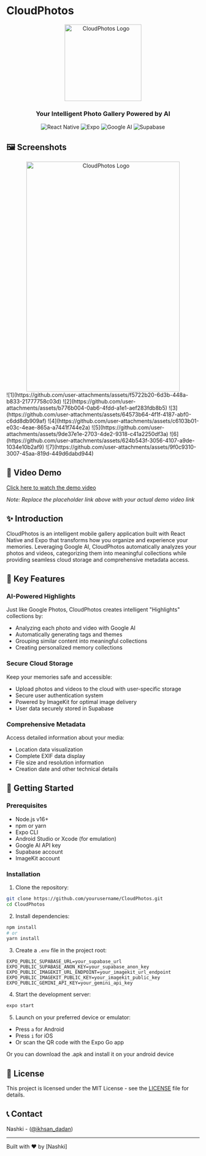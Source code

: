# CloudPhotos

<div align="center">
  <img src="https://github.com/user-attachments/assets/1882446e-c1d3-46ed-a2f6-71e650e891fe" alt="CloudPhotos Logo" width="200" height="200" />

  <h3>Your Intelligent Photo Gallery Powered by AI</h3>
  
  ![React Native](https://img.shields.io/badge/React_Native-20232A?style=for-the-badge&logo=react&logoColor=61DAFB)
  ![Expo](https://img.shields.io/badge/Expo-000020?style=for-the-badge&logo=expo&logoColor=white)
  ![Google AI](https://img.shields.io/badge/Google_AI-4285F4?style=for-the-badge&logo=google&logoColor=white)
  ![Supabase](https://img.shields.io/badge/Supabase-181818?style=for-the-badge&logo=supabase&logoColor=3ECF8E)
</div>

## 🖼️ Screenshots
<div align="center">
  <img src="[https://github.com/user-attachments/assets/f5722b20-6d3b-448a-b833-21777758c03d" alt="CloudPhotos Logo" width="400" height="600" />
</div>
![1](https://github.com/user-attachments/assets/f5722b20-6d3b-448a-b833-21777758c03d)
![2](https://github.com/user-attachments/assets/b776b004-0ab6-4fdd-a1e1-aef283fdb8b5)
![3](https://github.com/user-attachments/assets/64573b64-4f1f-4187-abf0-c6dd8db909af)
![4](https://github.com/user-attachments/assets/c6103b01-e03c-4eae-865a-a7441f744e2a)
![5](https://github.com/user-attachments/assets/9de37e1e-2703-4de2-9318-c41a2250df3a)
![6](https://github.com/user-attachments/assets/624b543f-3056-4107-a9de-1034e10b2af9)
![7](https://github.com/user-attachments/assets/9f0c9310-3007-45aa-819d-449d6dabd944)


## 📱 Video Demo

[Click here to watch the demo video](https://youtu.be/demo-link)

*Note: Replace the placeholder link above with your actual demo video link*

## ✨ Introduction

CloudPhotos is an intelligent mobile gallery application built with React Native and Expo that transforms how you organize and experience your memories. Leveraging Google AI, CloudPhotos automatically analyzes your photos and videos, categorizing them into meaningful collections while providing seamless cloud storage and comprehensive metadata access.

## 🌟 Key Features

### AI-Powered Highlights

Just like Google Photos, CloudPhotos creates intelligent "Highlights" collections by:
- Analyzing each photo and video with Google AI
- Automatically generating tags and themes
- Grouping similar content into meaningful collections
- Creating personalized memory collections

### Secure Cloud Storage

Keep your memories safe and accessible:
- Upload photos and videos to the cloud with user-specific storage
- Secure user authentication system
- Powered by ImageKit for optimal image delivery
- User data securely stored in Supabase

### Comprehensive Metadata

Access detailed information about your media:
- Location data visualization
- Complete EXIF data display
- File size and resolution information
- Creation date and other technical details

## 🚀 Getting Started

### Prerequisites

- Node.js v16+
- npm or yarn
- Expo CLI
- Android Studio or Xcode (for emulation)
- Google AI API key
- Supabase account
- ImageKit account

### Installation

1. Clone the repository:
```bash
git clone https://github.com/yourusername/CloudPhotos.git
cd CloudPhotos
```

2. Install dependencies:
```bash
npm install
# or
yarn install
```

3. Create a `.env` file in the project root:
```
EXPO_PUBLIC_SUPABASE_URL=your_supabase_url
EXPO_PUBLIC_SUPABASE_ANON_KEY=your_supabase_anon_key
EXPO_PUBLIC_IMAGEKIT_URL_ENDPOINT=your_imagekit_url_endpoint
EXPO_PUBLIC_IMAGEKIT_PUBLIC_KEY=your_imagekit_public_key
EXPO_PUBLIC_GEMINI_API_KEY=your_gemini_api_key
```

4. Start the development server:
```bash
expo start
```

5. Launch on your preferred device or emulator:
- Press `a` for Android
- Press `i` for iOS
- Or scan the QR code with the Expo Go app

Or you can download the .apk and install it on your android device


## 📄 License

This project is licensed under the MIT License - see the [LICENSE](LICENSE) file for details.

## 📞 Contact

Nashki - ([@ikhsan_dadan](https://x.com/Ikhsan_dadan))

---

Built with ❤️ by [Nashki]
